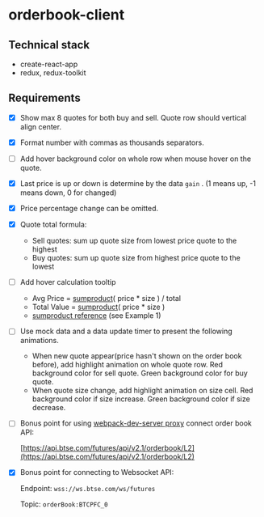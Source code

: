 # orderbook-client

## Technical stack

- create-react-app
- redux, redux-toolkit

## Requirements

- [x] Show max 8 quotes for both buy and sell. Quote row should vertical align center.
- [x] Format number with commas as thousands separators.
- [ ] Add hover background color on whole row when mouse hover on the quote.
- [x] Last price is up or down is determine by the data `gain` .
      (1 means up, -1 means down, 0 for changed)
- [x] Price percentage change can be omitted.
- [x] Quote total formula:
  - Sell quotes: sum up quote size from lowest price quote to the highest
  - Buy quotes: sum up quote size from highest price quote to the lowest
- [ ] Add hover calculation tooltip
  - Avg Price = [sumproduct](https://support.microsoft.com/en-us/office/sumproduct-function-16753e75-9f68-4874-94ac-4d2145a2fd2e)( price \* size ) / total
  - Total Value = [sumproduct](https://support.microsoft.com/en-us/office/sumproduct-function-16753e75-9f68-4874-94ac-4d2145a2fd2e)( price \* size )
  * [sumproduct reference](https://support.microsoft.com/en-us/office/sumproduct-function-16753e75-9f68-4874-94ac-4d2145a2fd2e) (see Example 1)
- [ ] Use mock data and a data update timer to present the following animations.

  - When new quote appear(price hasn't shown on the order book before), add highlight animation on whole quote row. Red background color for sell quote. Green background color for buy quote.
  - When quote size change, add highlight animation on size cell. Red background color if size increase. Green background color if size decrease.

- [ ] Bonus point for using [webpack-dev-server proxy](https://webpack.js.org/configuration/dev-server/#devserverproxy) connect order book API:

  [https://api.btse.com/futures/api/v2.1/orderbook/L2](https://api.btse.com/futures/api/v2.1/orderbook/L2)

- [x] Bonus point for connecting to Websocket API:

  Endpoint: `wss://ws.btse.com/ws/futures`

  Topic: `orderBook:BTCPFC_0`
